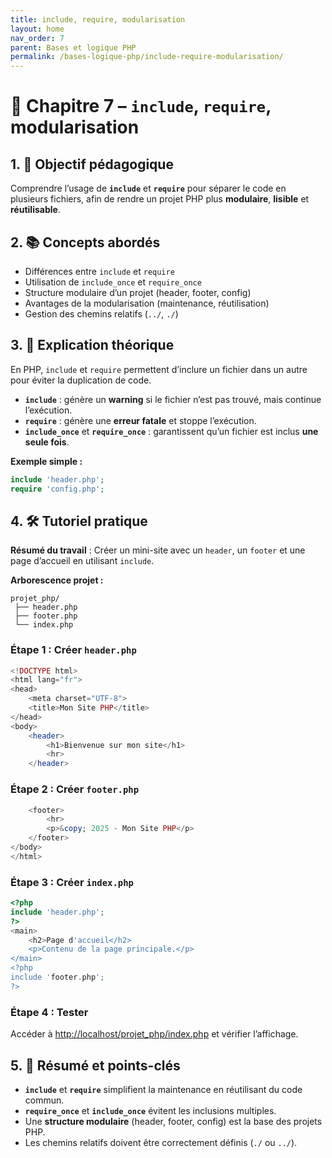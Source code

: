 ```yaml
---
title: include, require, modularisation
layout: home
nav_order: 7
parent: Bases et logique PHP
permalink: /bases-logique-php/include-require-modularisation/
---
```



# 📘 Chapitre 7 – `include`, `require`, modularisation

## 1. 🎯 Objectif pédagogique

Comprendre l’usage de **`include`** et **`require`** pour séparer le code en plusieurs fichiers, afin de rendre un projet PHP plus **modulaire**, **lisible** et **réutilisable**.

## 2. 📚 Concepts abordés

* Différences entre `include` et `require`
* Utilisation de `include_once` et `require_once`
* Structure modulaire d’un projet (header, footer, config)
* Avantages de la modularisation (maintenance, réutilisation)
* Gestion des chemins relatifs (`../`, `./`)

## 3. 🧠 Explication théorique

En PHP, `include` et `require` permettent d’inclure un fichier dans un autre pour éviter la duplication de code.

* **`include`** : génère un **warning** si le fichier n’est pas trouvé, mais continue l’exécution.
* **`require`** : génère une **erreur fatale** et stoppe l’exécution.
* **`include_once`** et **`require_once`** : garantissent qu’un fichier est inclus **une seule fois**.

**Exemple simple :**

```php
include 'header.php';
require 'config.php';
```

## 4. 🛠 Tutoriel pratique

**Résumé du travail** : Créer un mini-site avec un `header`, un `footer` et une page d’accueil en utilisant `include`.

**Arborescence projet :**

```
projet_php/
 ├── header.php
 ├── footer.php
 └── index.php
```

### Étape 1 : Créer `header.php`

```php
<!DOCTYPE html>
<html lang="fr">
<head>
    <meta charset="UTF-8">
    <title>Mon Site PHP</title>
</head>
<body>
    <header>
        <h1>Bienvenue sur mon site</h1>
        <hr>
    </header>
```

### Étape 2 : Créer `footer.php`

```php
    <footer>
        <hr>
        <p>&copy; 2025 - Mon Site PHP</p>
    </footer>
</body>
</html>
```

### Étape 3 : Créer `index.php`

```php
<?php
include 'header.php';
?>
<main>
    <h2>Page d'accueil</h2>
    <p>Contenu de la page principale.</p>
</main>
<?php
include 'footer.php';
?>
```

### Étape 4 : Tester

Accéder à [http://localhost/projet\_php/index.php](http://localhost/projet_php/index.php) et vérifier l’affichage.

## 5. 🧾 Résumé et points-clés

* **`include`** et **`require`** simplifient la maintenance en réutilisant du code commun.
* **`require_once`** et **`include_once`** évitent les inclusions multiples.
* Une **structure modulaire** (header, footer, config) est la base des projets PHP.
* Les chemins relatifs doivent être correctement définis (`./` ou `../`).

